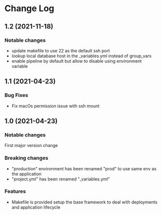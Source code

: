 # Change Log

## 1.2 (2021-11-18)

### Notable changes

- update makefile to use 22 as the default ssh port
- lookup local database host in the _variables.yml instead of group_vars
- enable pipeline by default but allow to disable using environment variable

## 1.1 (2021-04-23)

### Bug Fixes

- Fix macOs permission issue with ssh mount

## 1.0 (2021-04-23)

### Notable changes

First major version change

### Breaking changes

- "production" environment has been renamed "prod" to use same env as the application
- "project.yml" has been renamed "_variables.yml"

### Features

- Makefile is provided setup the base framework to deal with deployments and application lifecycle

